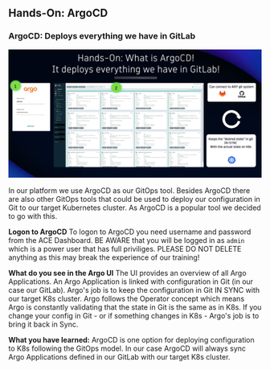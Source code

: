 ## Hands-On: ArgoCD

### ArgoCD: Deploys everything we have in GitLab

![ArgoCD](../../../assets/images/02_06_argocd.png)

In our platform we use ArgoCD as our GitOps tool. Besides ArgoCD there are also other GitOps tools that could be used to deploy our configuration in Git to our target Kubernetes cluster. As ArgoCD is a popular tool we decided to go with this.

**Logon to ArgoCD**
To logon to ArgoCD you need username and password from the ACE Dashboard.
BE AWARE that you will be logged in as `admin` which is a power user that has full priviliges. PLEASE DO NOT DELETE anything as this may break the experience of our training!

**What do you see in the Argo UI**
The UI provides an overview of all Argo Applications. An Argo Application is linked with configuration in Git (in our case our GitLab). Argo's job is to keep the configuration in Git IN SYNC with our target K8s cluster.
Argo follows the Operator concept which means Argo is constantly validating that the state in Git is the same as in K8s. If you change your config in Git - or if something changes in K8s - Argo's job is to bring it back in Sync. 

**What you have learned:**
ArgoCD is one option for deploying configuration to K8s following the GitOps model. In our case ArgoCD will always sync Argo Applications defined in our GitLab with our target K8s cluster.